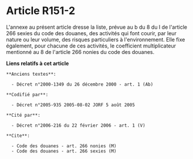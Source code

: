 # Article R151-2

L'annexe au présent article dresse la liste, prévue au b du 8 du I de l'article 266 sexies du code des douanes, des activités
qui font courir, par leur nature ou leur volume, des risques particuliers à l'environnement. Elle fixe également, pour
chacune de ces activités, le coefficient multiplicateur mentionné au 8 de l'article 266 nonies du code des douanes.

**Liens relatifs à cet article**

	**Anciens textes**:

	  - Décret n°2000-1349 du 26 décembre 2000 - art. 1 (Ab)

	**Codifié par**:

	  - Décret n°2005-935 2005-08-02 JORF 5 août 2005

	**Cité par**:

	  - Décret n°2006-216 du 22 février 2006 - art. 1 (V)

	**Cite**:

	  - Code des douanes - art. 266 nonies (M)
	  - Code des douanes - art. 266 sexies (M)
